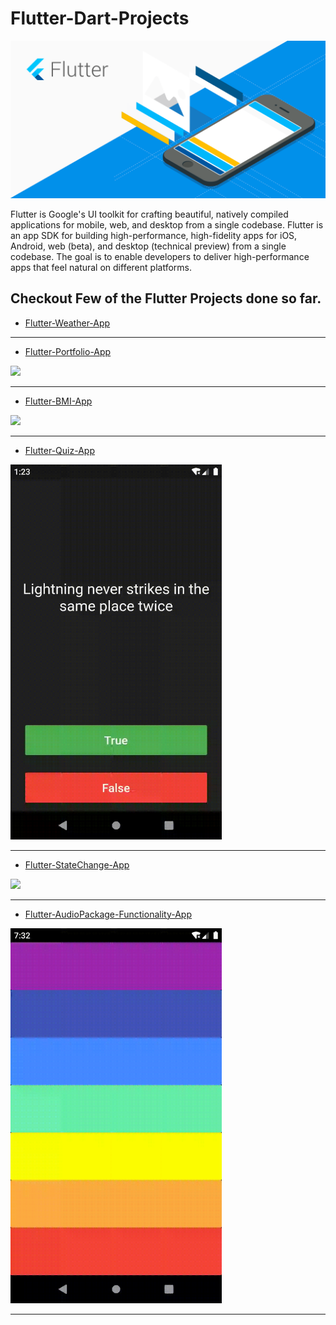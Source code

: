 # Flutter-Dart-Projects
<div>
  <img src="https://github.com/jayanthj737/Flutter-Dart-Projects/blob/master/flutter.png"/>
</div>

Flutter is Google's UI toolkit for crafting beautiful, natively compiled applications for mobile, web, and desktop from a single codebase. Flutter is an app SDK for building high-performance, high-fidelity apps for iOS, Android, web (beta), and desktop (technical preview) from a single codebase. The goal is to enable developers to deliver high-performance apps that feel natural on different platforms.

## Checkout Few of the Flutter Projects done so far.
- [Flutter-Weather-App](https://github.com/jayanthj737/Flutter-Weather-App)
<hr>

- [Flutter-Portfolio-App](https://github.com/jayanthj737/Flutter-Portfolio-App)

[<img src="https://github.com/jayanthj737/Flutter-Portfolio-App/blob/master/Record.gif" height="600">](https://github.com/jayanthj737/Flutter-Portfolio-App)
<hr>


- [Flutter-BMI-App](https://github.com/jayanthj737/FLUTTER-BMI-App)

[<img src="https://github.com/jayanthj737/FLUTTER-BMI-App/blob/master/untitled.gif" height="600">](https://github.com/jayanthj737/FLUTTER-BMI-App)
  <hr>

- [Flutter-Quiz-App](https://github.com/jayanthj737/Flutter-Quiz-App)

[<img src="https://github.com/jayanthj737/Flutter-Quiz-App/blob/master/quiz.gif" height="600">](https://github.com/jayanthj737/Flutter-Quiz-App)
  <hr>
  
- [Flutter-StateChange-App](https://github.com/jayanthj737/Flutter-StateChange-App)

 [<img src="https://github.com/jayanthj737/Flutter-StateChange-App/blob/master/Diceeey.gif" height="600">](https://github.com/jayanthj737/Flutter-StateChange-App)
  <hr>
  
- [Flutter-AudioPackage-Functionality-App](https://github.com/jayanthj737/Flutter-Audio-App)

[<img src="https://github.com/jayanthj737/Flutter-Audio-App/blob/master/xylo.gif"  height="600">](https://github.com/jayanthj737/Flutter-Audio-App)
  <hr>




